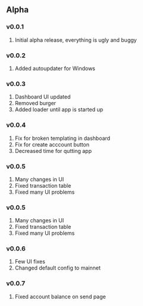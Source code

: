 ## Alpha
### v0.0.1 
1. Initial alpha release, everything is ugly and buggy

### v0.0.2 
1. Added autoupdater for Windows

### v0.0.3 
1. Dashboard UI updated
2. Removed burger
3. Added loader until app is started up

### v0.0.4 
1. Fix for broken templating in dashboard
2. Fix for create acccount button
3. Decreased time for qutting app

### v0.0.5 
1. Many changes in UI
2. Fixed transaction table
3. Fixed many UI problems

### v0.0.5 
1. Many changes in UI
2. Fixed transaction table
3. Fixed many UI problems

### v0.0.6
1. Few UI fixes
2. Changed default config to mainnet

### v0.0.7
1. Fixed account balance on send page

